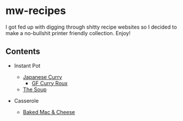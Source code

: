 # mw-recipes

I got fed up with digging through shitty recipe websites so I decided to make a no-bullshit printer friendly collection. Enjoy!

## Contents

- Instant Pot
    - [Japanese Curry](instant-pot/japanese-curry.md)
        - [GF Curry Roux](instant-pot/gf-curry-roux.md)
    - [The Soup](instant-pot/the-soup.md)

- Casserole
    - [Baked Mac & Cheese](casserole/baked-mac-n-cheese.md)